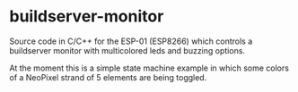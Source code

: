 # buildserver-monitor
Source code in C/C++ for the ESP-01 (ESP8266) which controls a buildserver monitor with multicolored leds and buzzing options.

At the moment this is a simple state machine example in which some colors of a NeoPixel strand of 5 elements are being toggled.
